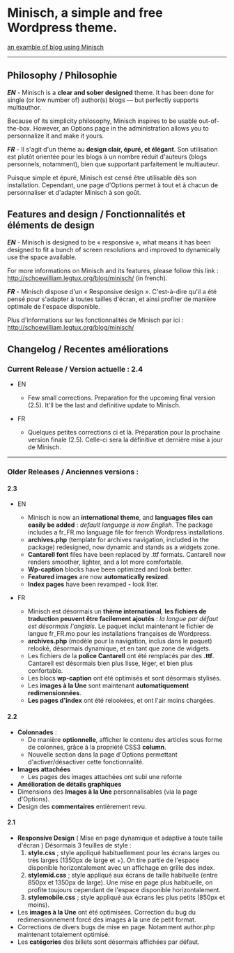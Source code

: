 # Minisch, a simple and free Wordpress theme.
[an examble of blog using Minisch](http://schoewilliam.legtux.org/blog)

- - -

## Philosophy / Philosophie

_**EN**_ - Minisch is a **clear and sober designed** theme. It has been done for single (or low number of) author(s) blogs — but perfectly supports multiauthor.

Because of its simplicity philosophy, Minisch inspires to be usable out-of-the-box. However, an Options page in the administration allows you to personnalize it and make it yours.

_**FR**_ - Il s'agit d'un thème au **design clair, épuré, et élégant**. Son utilisation est plutôt orientée pour les blogs à un nombre réduit d'auteurs (blogs personnels, notamment), bien que supportant parfaitement le multiauteur.

Puisque simple et épuré, Minisch est censé être utilisable dès son installation. Cependant, une page d'Options permet à tout et à chacun de personnaliser et d'adapter Minisch à son goût.

## Features and design / Fonctionnalités et éléments de design

_**EN**_ - Minisch is designed to be « responsive », what means it has been designed to fit a bunch of screen resolutions and improved to dynamically use the space available.

For more informations on Minisch and its features, please follow this link : http://schoewilliam.legtux.org/blog/minisch/ (in french).

_**FR**_ - Minisch dispose d'un « Responsive design ». C'est-à-dire qu'il a été pensé pour s'adapter à toutes tailles d'écran, et ainsi profiter de manière optimale de l'espace disponible.

Plus d'informations sur les fonctionnalités de Minisch par ici : http://schoewilliam.legtux.org/blog/minisch/

## Changelog / Recentes améliorations

### Current Release / Version actuelle : **2.4**
* EN
	* Few small corrections. Preparation for the upcoming final version (2.5). It'll be the last and definitive update to Minisch.

* FR
	* Quelques petites corrections ci et là. Préparation pour la prochaine version finale (2.5). Celle-ci sera la définitive et dernière mise à jour de Minisch.

- - -

### Older Releases / Anciennes versions :
#### 2.3
* EN
	* Minisch is now an **international theme**, and **languages files can easily be added** : *default language is now English*. The package includes a fr_FR.mo language file for french Wordpress installations.
	* **archives.php** (template for archives navigation, included in the package) redesigned, now dynamic and stands as a widgets zone.
	* **Cantarell font** files have been replaced by .ttf formats. Cantarell now renders smoother, lighter, and a lot more comfortable.
	* **Wp-caption** blocks have been optimized and look better.
	* **Featured images** are now **automatically resized**.
	* **Index pages** have been revamped - look liter.

* FR
	* Minisch est désormais un **thème international**, **les fichiers de traduction peuvent être facilement ajoutés** : *la langue par défaut est désormais l'anglais*. Le paquet inclut maintenant le fichier de langue fr_FR.mo pour les installations françaises de Wordpress.
	* **archives.php** (modèle pour la navigation, inclus dans le paquet) relooké, désormais dynamique, et en tant que zone de widgets.
	* Les fichiers de la **police Cantarell** ont été remplacés par des **.ttf**. Cantarell est désormais bien plus lisse, léger, et bien plus confortable.
	* Les blocs **wp-caption** ont été optimisés et sont désormais stylisés.
	* Les **images à la Une** sont maintenant **automatiquement redimensionnées**.
	* **Les pages d'index** ont été relookées, et ont l'air moins chargées.

#### 2.2
* **Colonnades** :
	* De manière **optionnelle**, afficher le contenu des articles sous forme de colonnes, grâce à la propriété CSS3 **column**.
	* Nouvelle section dans la page d'Options permettant d'activer/désactiver cette fonctionnalité.
* **Images attachées**
	* Les pages des images attachées ont subi une refonte
* **Amélioration de détails graphiques**
* Dimensions des **Images à la Une** personnalisables (via la page d'Options).
* Design des **commentaires** entièrement revu.

#### 2.1
* **Responsive Design** ( Mise en page dynamique et adaptive à toute taille d'écran )
Désormais 3 feuilles de style :
	1. **style.css** ; style appliqué habituellement pour les écrans larges ou très larges (1350px de large et +). On tire partie de l'espace disponible horizontalement avec un affichage en grille des index.
	2. **stylemid.css** ; style appliqué aux écrans de taille habituelle (entre 850px et 1350px de large). Une mise en page plus habituelle, on profite toujours cependant de l'espace disponible horizontalement.
	3. **stylemobile.css** ; style appliqué aux écrans les plus petits (850px et moins).
* Les **images à la Une** ont été optimisées. Correction du bug du redimensionnement forcé des images à la une de petit format.
* Corrections de divers bugs de mise en page. Notamment author.php maintenant totalement optimisé.
* Les **catégories** des billets sont désormais affichées par défaut.
